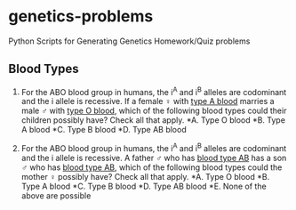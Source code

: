 # genetics-problems
Python Scripts for Generating Genetics Homework/Quiz problems

## Blood Types

1. For the ABO blood group in humans, the i<sup>A</sup> and i<sup>B</sup> alleles are codominant and the i allele is recessive. If a female &female; with <u>type A blood</u> marries a male &male; with <u>type O blood</u>, which of the following blood types could their children possibly have? Check all that apply.
*A. Type O blood
*B. Type A blood
*C. Type B blood
*D. Type AB blood


2. For the ABO blood group in humans, the i<sup>A</sup> and i<sup>B</sup> alleles are codominant and the i allele is recessive. A father &male; who has <u>blood type AB</u> has a son &male; who has <u>blood type AB</u>, which of the following blood types could the mother &female; possibly have? Check all that apply.
*A. Type O blood
*B. Type A blood
*C. Type B blood
*D. Type AB blood
*E. None of the above are possible
